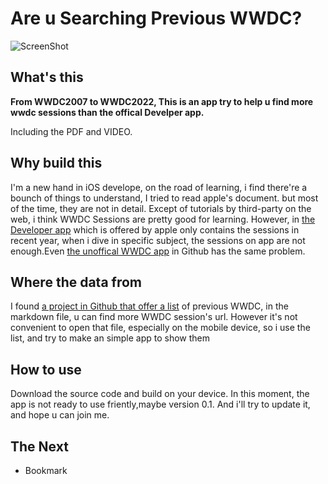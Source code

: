 # Are u Searching Previous WWDC?
![ScreenShot](https://obsidian-1305666858.cos.ap-nanjing.myqcloud.com/202301210350346.PNG)

## What's this

**From WWDC2007 to WWDC2022, This is an app try to help u find more wwdc sessions than the offical Develper app.**

Including the PDF and VIDEO.


## Why build this

I'm a new hand in iOS develope, on the road of learning, i find there're a bounch of things to understand, I tried to read apple's document. but most of the time, they are not in detail.
Except of tutorials by third-party on the web, i think WWDC Sessions are pretty good for learning. However, in [the Developer app](https://developer.apple.com/videos/all-videos/) which is offered by apple only contains the sessions in recent year, when i dive in specific subject, the sessions on app are not enough.Even [the unoffical WWDC app](https://github.com/insidegui/WWDC) in Github has the same problem. 


## Where the data from

I found [a project in Github that offer a list](https://github.com/youjinp/wwdc-list) of previous WWDC, in the markdown file, u can find more WWDC session's url. However it's not convenient to open that file, especially on the mobile device, so i use the list, and try to make an simple app to show them


## How to use
Download the source code and build on your device.
In this moment, the app is not ready to use friently,maybe version 0.1. And i'll try to update it, and hope u can join me. 


## The Next

+ Bookmark



